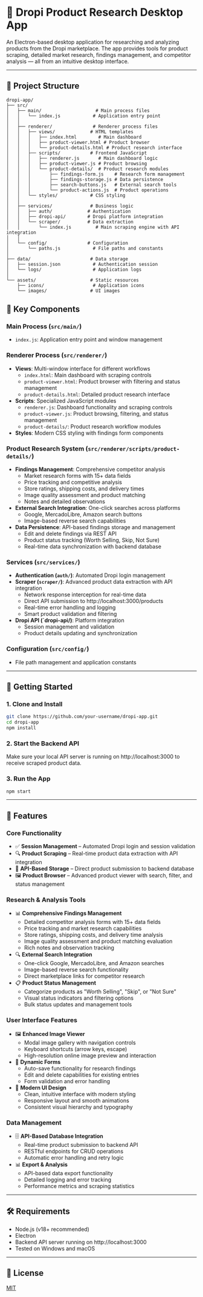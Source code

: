 # 🧩 Dropi Product Research Desktop App

An Electron-based desktop application for researching and analyzing products from the Dropi marketplace. The app provides tools for product scraping, detailed market research, findings management, and competitor analysis — all from an intuitive desktop interface.

---

## 📁 Project Structure

```
dropi-app/
├── src/
│   ├── main/                    # Main process files
│   │   └── index.js            # Application entry point
│   │
│   ├── renderer/               # Renderer process files
│   │   ├── views/             # HTML templates
│   │   │   ├── index.html        # Main dashboard
│   │   │   ├── product-viewer.html # Product browser
│   │   │   └── product-details.html # Product research interface
│   │   ├── scripts/           # Frontend JavaScript
│   │   │   ├── renderer.js       # Main dashboard logic
│   │   │   ├── product-viewer.js # Product browsing
│   │   │   └── product-details/  # Product research modules
│   │   │       ├── findings-form.js    # Research form management
│   │   │       ├── findings-storage.js # Data persistence
│   │   │       ├── search-buttons.js   # External search tools
│   │   │       └── product-actions.js  # Product operations
│   │   └── styles/            # CSS styling
│   │
│   ├── services/              # Business logic
│   │   ├── auth/             # Authentication
│   │   ├── dropi-api/        # Dropi platform integration
│   │   └── scraper/          # Data extraction
│   │       └── index.js         # Main scraping engine with API integration
│   │
│   └── config/               # Configuration
│       └── paths.js            # File paths and constants
│
├── data/                      # Data storage
│   ├── session.json            # Authentication session
│   └── logs/                   # Application logs
│
└── assets/                    # Static resources
    ├── icons/                  # Application icons
    └── images/                # UI images
```

## 📌 Key Components

### Main Process (`src/main/`)
- `index.js`: Application entry point and window management

### Renderer Process (`src/renderer/`)
- **Views**: Multi-window interface for different workflows
  - `index.html`: Main dashboard with scraping controls
  - `product-viewer.html`: Product browser with filtering and status management
  - `product-details.html`: Detailed product research interface
- **Scripts**: Specialized JavaScript modules
  - `renderer.js`: Dashboard functionality and scraping controls
  - `product-viewer.js`: Product browsing, filtering, and status management
  - `product-details/`: Product research workflow modules
- **Styles**: Modern CSS styling with findings form components

### Product Research System (`src/renderer/scripts/product-details/`)
- **Findings Management**: Comprehensive competitor analysis
  - Market research forms with 15+ data fields
  - Price tracking and competitive analysis
  - Store ratings, shipping costs, and delivery times
  - Image quality assessment and product matching
  - Notes and detailed observations
- **External Search Integration**: One-click searches across platforms
  - Google, MercadoLibre, Amazon search buttons
  - Image-based reverse search capabilities
- **Data Persistence**: API-based findings storage and management
  - Edit and delete findings via REST API
  - Product status tracking (Worth Selling, Skip, Not Sure)
  - Real-time data synchronization with backend database

### Services (`src/services/`)
- **Authentication (`auth/`)**: Automated Dropi login management
- **Scraper (`scraper/`)**: Advanced product data extraction with API integration
  - Network response interception for real-time data
  - Direct API submission to http://localhost:3000/products
  - Real-time error handling and logging
  - Smart product validation and filtering
- **Dropi API (`dropi-api/)**: Platform integration
  - Session management and validation
  - Product details updating and synchronization

### Configuration (`src/config/`)
- File path management and application constants

---

## 🚀 Getting Started

### 1. Clone and Install

```bash
git clone https://github.com/your-username/dropi-app.git
cd dropi-app
npm install
```

### 2. Start the Backend API

Make sure your local API server is running on http://localhost:3000 to receive scraped product data.

### 3. Run the App

```bash
npm start
```

---

## 📌 Features

### Core Functionality
- ✅ **Session Management** – Automated Dropi login and session validation
- 🔍 **Product Scraping** – Real-time product data extraction with API integration
- 💾 **API-Based Storage** – Direct product submission to backend database
- 🖼️ **Product Browser** – Advanced product viewer with search, filter, and status management

### Research & Analysis Tools
- 📊 **Comprehensive Findings Management**
  - Detailed competitor analysis forms with 15+ data fields
  - Price tracking and market research capabilities
  - Store ratings, shipping costs, and delivery time analysis
  - Image quality assessment and product matching evaluation
  - Rich notes and observation tracking
- 🔍 **External Search Integration**
  - One-click Google, MercadoLibre, and Amazon searches
  - Image-based reverse search functionality
  - Direct marketplace links for competitor research
- 📋 **Product Status Management**
  - Categorize products as "Worth Selling", "Skip", or "Not Sure"
  - Visual status indicators and filtering options
  - Bulk status updates and management tools

### User Interface Features
- 🖼️ **Enhanced Image Viewer**
  - Modal image gallery with navigation controls
  - Keyboard shortcuts (arrow keys, escape)
  - High-resolution online image preview and interaction
- 📝 **Dynamic Forms**
  - Auto-save functionality for research findings
  - Edit and delete capabilities for existing entries
  - Form validation and error handling
- 🎨 **Modern UI Design**
  - Clean, intuitive interface with modern styling
  - Responsive layout and smooth animations
  - Consistent visual hierarchy and typography

### Data Management
- 🗄️ **API-Based Database Integration**
  - Real-time product submission to backend API
  - RESTful endpoints for CRUD operations
  - Automatic error handling and retry logic
- 📊 **Export & Analysis**
  - API-based data export functionality
  - Detailed logging and error tracking
  - Performance metrics and scraping statistics

---

## 🛠 Requirements

- Node.js (v18+ recommended)
- Electron
- Backend API server running on http://localhost:3000
- Tested on Windows and macOS

---

## 📄 License

[MIT](LICENSE)